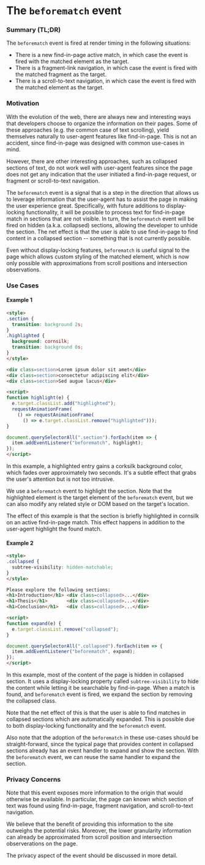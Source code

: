 # The `beforematch` event

### Summary (TL;DR)

The `beforematch` event is fired at render timing in the following situations:

* There is a new find-in-page active match, in which case the event is fired
  with the matched element as the target.
* There is a fragment-link navigation, in which case the event is fired with
  the matched fragment as the target.
* There is a scroll-to-text navigation, in which case the event is fired with
  the matched element as the target.

### Motivation

With the evolution of the web, there are always new and interesting ways that
developers choose to organize the information on their pages. Some of these
approaches (e.g. the common case of text scrolling), yield themselves naturally to
user-agent features like find-in-page. This is not an accident, since
find-in-page was designed with common use-cases in mind.

However, there are other interesting approaches, such as collapsed sections of
text, do not work well with user-agent features since the page does not get any
indication that the user initiated a find-in-page request, or fragment or
scroll-to-text navigation.

The `beforematch` event is a signal that is a step in the direction that allows
us to leverage information that the user-agent has to assist the page in making
the user experience great. Specifically, with future additions to
display-locking functionality, it will be possible to process text for find-in-page
match in sections that are not visible. In turn, the `beforematch` event will be
fired on hidden (a.k.a. collapsed) sections, allowing the developer to unhide
the section. The net effect is that the user is able to use find-in-page to find
content in a collapsed section -- something that is not currently possible.

Even without display-locking features, `beforematch` is useful signal to the
page which allows custom styling of the matched element, which is now only
possible with approximations from scroll positions and intersection
observations.

### Use Cases

#### Example 1

```html
<style>
.section {
  transition: background 2s;
}
.highlighted {
  background: cornsilk;
  transition: background 0s;
}
</style>

<div class=section>Lorem ipsum dolor sit amet</div>
<div class=section>consectetur adipiscing elit</div>
<div class=section>Sed augue lacus</div>

<script>
function highlight(e) {
  e.target.classList.add("highlighted");
  requestAnimationFrame(
    () => requestAnimationFrame(
      () => e.target.classList.remove("highlighted")));
}

document.querySelectorAll(".section").forEach(item => {
  item.addEventListener("beforematch", highlight);
});
</script>
```

In this example, a highlighted entry gains a corksilk background color, which
fades over approximately two seconds. It's a subtle effect that grabs the user's
attention but is not too intrusive. 

We use a `beforematch` event to highlight the section. Note that the highlighted
element is the target element of the `beforematch` event, but we can also modify
any related style or DOM based on the target's location.

The effect of this example is that the section is briefly highlighted in
cornsilk on an active find-in-page match. This effect happens in addition to the
user-agent highlight the found match.

#### Example 2
```html
<style>
.collapsed {
  subtree-visibility: hidden-matchable;
}
</style>

Please explore the following sections:
<h1>Introduction</h1> <div class=collapsed>...</div>
<h1>Thesis</h1>       <div class=collapsed>...</div>
<h1>Conclusion</h1>   <div class=collapsed>...</div>

<script>
function expand(e) {
  e.target.classList.remove("collapsed");
}

document.querySelectorAll(".collapsed").forEach(item => {
  item.addEventListener("beforematch", expand);
});
</script>
```

In this example, most of the content of the page is hidden in collapsed section.
It uses a display-locking property called `subtree-visibility` to hide the
content while letting it be searchable by find-in-page. When a match is found,
and `beforematch` event is fired, we expand the section by removing the
collapsed class.

Note that the net effect of this is that the user is able to find matches in
collapsed sections which are automatically expanded. This is possible due to
both display-locking functionality and the `beforematch` event.

Also note that the adoption of the `beforematch` in these use-cases should be
straight-forward, since the typical page that provides content in collapsed
sections already has an event handler to expand and show the section. With the
`beforematch` event, we can reuse the same handler to expand the section.

### Privacy Concerns

Note that this event exposes more information to the origin that would otherwise
be available. In particular, the page can known which section of text was found
using find-in-page, fragment navigation, and scroll-to-text navigation.

We believe that the benefit of providing this information to the site outweighs
the potential risks. Moreover, the lower granularity information can already be
approximated from scroll position and intersection observerations on the page.

The privacy aspect of the event should be discussed in more detail.
